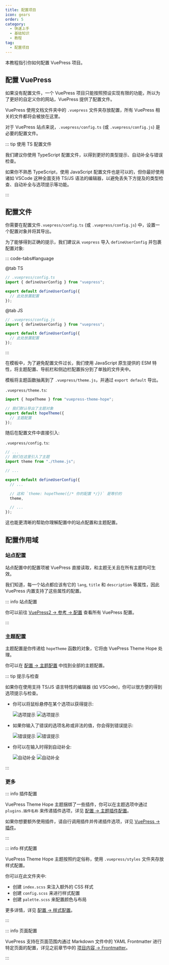```yaml
---
title: 配置项目
icon: gears
order: 5
category:
  - 快速上手
  - 基础知识
  - 教程
tag:
  - 配置项目
---
```


本教程指引你如何配置 VuePress 项目。

<!-- more -->

## 配置 VuePress

如果没有配置文件，一个 VuePress 项目只能按照预设实现有限的功能，所以为了更好的自定义你的网站，VuePress 提供了配置文件。

VuePress 使用文档文件夹中的 `.vuepress` 文件夹存放配置，所有 VuePress 相关的文件都将会被放在这里。

对于 VuePress 站点来说，`.vuepress/config.ts` (或 `.vuepress/config.js`) 是必要的配置文件。

::: tip 使用 TS 配置文件

我们建议你使用 TypeScript 配置文件，以得到更好的类型提示、自动补全与错误检查。

如果你不熟悉 TypeScript，使用 JavaScript 配置文件也是可以的，但你最好使用诸如 VSCode 这种全面支持 TS/JS 语法的编辑器，以避免丢失下方提及的类型检查、自动补全与选项提示等功能。

:::

## 配置文件

你需要在配置文件`.vuepress/config.ts` (或 `.vuepress/config.js`) 中，设置一个配置对象并将其导出。

为了能够得到正确的提示，我们建议从 `vuepress` 导入 `defineUserConfig` 并包裹配置对象:

::: code-tabs#language

@tab TS

```ts
// .vuepress/config.ts
import { defineUserConfig } from "vuepress";

export default defineUserConfig({
  // 此处放置配置
});
```

@tab JS

```js
// .vuepress/config.js
import { defineUserConfig } from "vuepress";

export default defineUserConfig({
  // 此处放置配置
});
```

:::

在模板中，为了避免配置文件过长，我们使用 JavaScript 原生提供的 ESM 特性，将主题配置、导航栏和侧边栏配置拆分到了单独的文件夹中。

模板将主题函数抽离到了 `.vuepress/theme.js`，并通过 `export default` 导出。

`.vuepress/theme.ts`:

```ts
import { hopeTheme } from "vuepress-theme-hope";

// 我们默认导出了主题对象
export default hopeTheme({
  // 主题配置
});
```

随后在配置文件中直接引入:

`.vuepress/config.ts`:

```ts
// ...
// 我们在这里引入了主题
import theme from "./theme.js";

// ...

export default defineUserConfig({
  // ...

  // 这和 `theme: hopeTheme({/* 你的配置 */})` 是等价的
  theme,

  // ...
});
```

这也能更清晰的帮助你理解配置中的站点配置和主题配置。

## 配置作用域

### 站点配置

站点配置中的配置项被 VuePress 直接读取，和主题无关且在所有主题均可生效。

我们知道，每一个站点都应该有它的 `lang`, `title` 和 `description` 等属性，因此 VuePress 内置支持了这些属性的配置。

::: info 站点配置

你可以前往 [VuePress2 → 参考 → 配置](https://vuejs.press/zh/reference/config.html) 查看所有 VuePress 配置。

:::

### 主题配置

主题配置是你传递给 `hopeTheme` 函数的对象，它将由 VuePress Theme Hope 处理。

你可以在 [配置 → 主题配置](../../config/README.md) 中找到全部的主题配置。

::: tip 提示与检查

如果你在使用支持 TS/JS 语言特性的编辑器 (如 VSCode)，你可以很方便的得到选项提示与检查。

- 你可以将鼠标悬停在某个选项以获得提示:

  ![选项提示](./assets/vscode-hint-light.png#light)
  ![选项提示](./assets/vscode-hint-dark.png#dark)

- 如果你输入了错误的选项名称或非法的值，你会得到错误提示:

  ![错误提示](./assets/vscode-error-light.png#light)
  ![错误提示](./assets/vscode-error-dark.png#dark)

- 你可以在输入时得到自动补全:

  ![自动补全](./assets/vscode-autocomplete-light.png#light)
  ![自动补全](./assets/vscode-autocomplete-dark.png#dark)

:::

### 更多

::: info 插件配置

VuePress Theme Hope 主题捆绑了一些插件，你可以在主题选项中通过 `plugins.插件名称` 来传递插件选项，详见 [配置 → 主题插件配置](../../config/plugins/README.md)。

如果你想要额外使用插件，请自行调用插件并传递插件选项，详见 [VuePress → 插件](../vuepress/plugin.md)。

:::

::: info 样式配置

VuePress Theme Hope 主题按照约定俗称，使用 `.vuepress/styles` 文件夹存放样式配置。

你可以在此文件夹中:

- 创建 `index.scss` 来注入额外的 CSS 样式
- 创建 `config.scss` 来进行样式配置
- 创建 `palette.scss` 来配置颜色与布局

更多详情，详见 [配置 → 样式配置](../../config/style.md)。

:::

::: info 页面配置

VuePress 支持在页面范围内通过 Markdown 文件中的 YAML Frontmatter 进行特定页面的配置，详见之前章节中的 [项目内容 → Frontmatter](./content.md#frontmatter)。

:::
